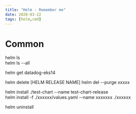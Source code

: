 ```yaml
---
title: "Helm - Remember me"
date: 2020-03-22
tags: [helm,cmd]
---
```


# Common

helm ls  
helm ls  --all

helm get datadog-eks14  

helm delete [HELM RELEASE NAME] 
helm del --purge xxxxx    

helm install ./test-chart --name test-chart-release   
helm install -f ./xxxxxx/values.yaml --name xxxxxxx ./xxxxxx  

helm uninstall 